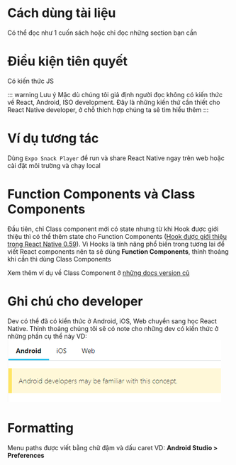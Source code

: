 # Cách dùng tài liệu

Có thể đọc như 1 cuốn sách hoặc chỉ đọc những section bạn cần

# Điều kiện tiên quyết

Có kiến thức JS

::: warning Lưu ý
Mặc dù chúng tôi giả định người đọc không có kiến thức về React, Android, ISO development. Đây là những kiến thứ cần thiết cho React Native developer, ở chỗ thích hợp chúng ta sẽ tìm hiểu thêm 
:::

# Ví dụ tương tác

Dùng `Expo Snack Player` để run và share React Native ngay trên web hoặc cài đặt môi trường và chạy local

# Function Components và Class Components

Đầu tiên, chỉ Class component mới có state nhưng từ khi Hook được giới thiệu thì có thể thêm state cho Function Components ([Hook được giới thiệu trong React Native 0.59](https://reactnative.dev/blog/2019/03/12/releasing-react-native-059)). Vì Hooks là tính năng phổ biến trong tương lai để viết React components nên ta sẽ dùng **Function Components**, thỉnh thoảng khi cần thì dùng Class Components

Xem thêm ví dụ về Class Component ở [những docs version cũ](https://reactnative.dev/versions)

# Ghi chú cho developer

Dev có thể đã có kiển thức ở Android, iOS, Web chuyển sang học React Native. Thỉnh thoảng chúng tôi sẽ có note cho những dev có kiến thức ở những phần cụ thể này VD:
![img.png](./asset/img.png)

# Formatting

Menu paths được viết bằng chữ đậm và dấu caret VD: **Android Studio > Preferences**
